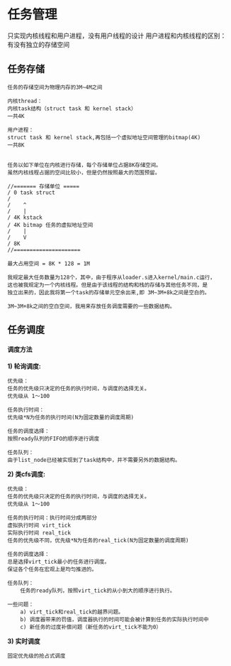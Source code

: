 任务管理
====

只实现内核线程和用户进程，没有用户线程的设计
用户进程和内核线程的区别：有没有独立的存储空间

任务存储
----

    任务的存储空间为物理内存的3M~4M之间

    内核thread：
    内核task结构（struct task 和 kernel stack）
    一共4K

    用户进程：
    struct task 和 kernel stack,再包括一个虚拟地址空间管理的bitmap(4K)
    一共8K


    任务以如下单位在内核进行存储，每个存储单位占据8K存储空间。
    虽然内核线程占据的空间比较小，但是仍然按照最大的范围预留。

    //======= 存储单位 =====
    / 0 task struct
    /
    /    ^
    /    |
    / 4K kstack
    / 4K bitmap 任务的虚拟地址空间
    /    |
    /    V
    / 8K
    //=====================

    最大占用空间 = 8K * 128 = 1M

    我规定最大任务数量为128个，其中，由于程序从loader.s进入kernel/main.c运行，
    这也被我规定为一个内核线程。但是由于该线程的结构和栈的存储与其他任务不同，是
    独立出来的，因此我将第一个task的存储单元空余出来,即 3M~3M+8k之间是空白的。

    3M~3M+8k之间的空白空间，我用来存放任务调度需要的一些数据结构。

任务调度
----

#### 调度方法

**1) 轮询调度:**  

    优先级：
    任务的优先级只决定的任务的执行时间，与调度的选择无关。
    优先级从 1～100

    任务执行时间：
    优先级*N为任务的执行时间(N为固定数量的调度周期)

    任务的调度选择：
    按照ready队列的FIFO的顺序进行调度

    任务队列：
    由于list_node已经被实现到了task结构中，并不需要另外的数据结构。

**2) 类cfs调度:**

    优先级：
    任务的优先级只决定的任务的执行时间，与调度的选择无关。
    优先级从 1～100

    任务的执行时间：执行时间分成两部分
    虚拟执行时间 virt_tick
    实际执行时间 real_tick
    任务的优先级不同，优先级*N为任务的real_tick(N为固定数量的调度周期)

    任务的调度选择：
    总是选择virt_tick最小的任务进行调度。
    保证各个任务在宏观上是均匀推进的。

    任务队列：
        任务的ready队列，按照virt_tick的从小到大的顺序进行执行。

    一些问题：
        a) virt_tick和real_tick的越界问题。
        b) 调度器带来的罚值，调度器执行的时间可能会被计算到任务的实际执行时间中
        c) 新任务的过度补偿问题（新任务的virt_tick不能为0）

**3) 实时调度**

    固定优先级的抢占式调度
